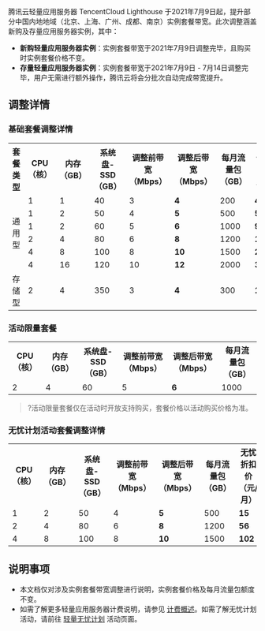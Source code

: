 腾讯云轻量应用服务器 TencentCloud Lighthouse 于2021年7月9日起，提升部分中国内地地域（北京、上海、广州、成都、南京）实例套餐带宽。此次调整涵盖新购及存量应用服务器实例，其中：
- **新购轻量应用服务器实例**：实例套餐带宽于2021年7月9日调整完毕，且购买时实例套餐价格不变。
- **存量轻量应用服务器实例**：实例套餐带宽于2021年7月9日 - 7月14日调整完毕，用户无需进行额外操作，腾讯云将会分批次自动完成带宽提升。


## 调整详情


### 基础套餐调整详情
<table>
    <tbody><tr><th>套餐类型</th><th>CPU（核）</th><th>内存（GB）</th><th>系统盘-SSD（GB） </th><th>调整前带宽（Mbps）</th><th>调整后带宽（Mbps）</th><th>每月流量包（GB）</th><th>价格（元/月）</th></tr>
		<tr><td rowspan="6">通用型</td><td>1</td><td>1</td><td>40</td><td>3</td><td><b>4</b></td><td>200</td><td><b>40</b></td></tr>
    <tr><td>1</td><td>2</td><td>50</td><td>4</td><td><b>5</b></td><td>500</td><td><b>50</b></td></tr>
    <tr><td>1</td><td>2</td><td>60</td><td>5</td><td><b>6</b></td><td>1000</td><td><b>90</b></td></tr>
    <tr><td>2</td><td>4</td><td>80</td><td>6</td><td><b>8</b></td><td>1200</td><td><b>140</b></td></tr>
    <tr><td>4</td><td>8</td><td>100</td><td>8</td><td><b>10</b></td><td>1500</td><td><b>255</b></td></tr>
    <tr><td>4</td><td>16</td><td>120</td><td>10</td><td><b>12</b></td><td>2000</td><td><b>350</b></td></tr>
		 <tr><td>存储型</td><td>2</td><td>4</td><td>350</td><td>3</td><td><b>4</b></td><td>300</td><td><b>105</b></td></tr>
</tbody>
</table>

### 活动限量套餐
<table>
    <tbody><tr><th>CPU（核）</th><th>内存（GB）</th><th>系统盘-SSD（GB） </th><th>调整前带宽（Mbps）</th><th>调整后带宽（Mbps）</th><th>每月流量包（GB）</th></tr>
    <tr><td>2</td><td>4</td><td>60</td><td>5</td><td><b>6</b></td><td>1000</td></tr>
</tbody>
</table>

>?活动限量套餐仅在活动时开放支持购买，套餐价格以活动购买价格为准。
>

### 无忧计划活动套餐调整详情
<table>
    <tbody><tr><th>CPU（核）</th><th>内存（GB）</th><th>系统盘-SSD（GB） </th><th>调整前带宽（Mbps）</th><th>调整后带宽（Mbps）</th><th>每月流量包（GB）</th><th>无忧折扣价（元/月）</th></tr>
    <tr><td>1</td><td>2</td><td>50</td><td>4</td><td><b>5</b></td><td>500</td><td><b>15</b></td></tr>
    <tr><td>2</td><td>4</td><td>80</td><td>6</td><td><b>8</b></td><td>1200</td><td><b>56</b></td></tr>
    <tr><td>4</td><td>8</td><td>100</td><td>8</td><td><b>10</b></td><td>1500</td><td><b>102</b></td></tr>
</tbody>
</table>


## 说明事项
- 本文档仅对涉及实例套餐带宽调整进行说明，实例套餐价格及每月流量包额度不变。
- 如需了解更多轻量应用服务器计费说明，请参见 [计费概述](https://cloud.tencent.com/document/product/1207/44368)。如需了解无忧计划活动，请前往 [轻量无忧计划](https://cloud.tencent.com/act/lighthouse) 活动页面。

